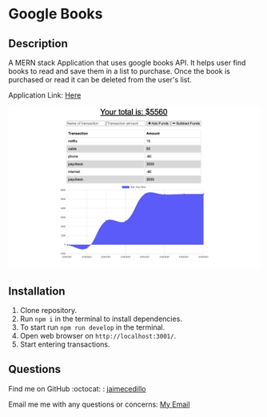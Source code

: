# Google Books


## Description

A MERN stack Application that uses google books API. It helps user find books to read and save them in a list to purchase. Once the book is purchased or read it can be deleted from the user's list.

Application Link: [Here](https://googlebook21.herokuapp.com/)

![Application Screenshot](https://github.com/jaimecedillo/money-tracker/blob/main/screenshot.png)


## Installation

1. Clone repository. 
2. Run `npm i` in the terminal to install dependencies.
3. To start run `npm run develop` in the terminal.
4. Open web browser on `http://localhost:3001/`.
5. Start entering transactions.


## Questions

Find me on GitHub :octocat: : [jaimecedillo](https://github.com/jaimecedillo)<br />

Email me me with any questions or concerns: [My Email](mailto:serj162004@yahoo.com)<br />